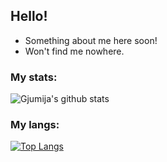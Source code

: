 ## Hello!
- Something about me here soon!
- Won't find me nowhere.

### My stats:
![Gjumija's github stats](https://github-readme-stats.vercel.app/api?username=gjumija&show_icons=true&hide=contribs,issues) 

### My langs:
[![Top Langs](https://github-readme-stats.vercel.app/api/top-langs/?username=gjumija&layout=compact)](https://github.com/anuraghazra/github-readme-stats)  
